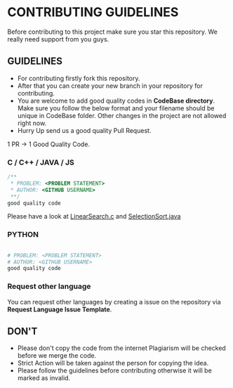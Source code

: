# CONTRIBUTING GUIDELINES

Before contributing to this project make sure you star this repository. We really need support from you guys.

## GUIDELINES

* For contributing firstly fork this repository.
* After that you can create your new branch in your repository for contributing.
* You are welcome to add good quality codes in **CodeBase directory**. Make sure you follow the below format and your filename should be unique in CodeBase folder. Other changes in the project are not allowed right now.
* Hurry Up send us a good quality Pull Request.

1 PR -> 1 Good Quality Code.

### C / C++ / JAVA / JS

```c
/**
 * PROBLEM: <PROBLEM STATEMENT>
 * AUTHOR: <GITHUB USERNAME>
 **/
good quality code
```

Please have a look at [LinearSearch.c](CodeBase/LinearSearch.c) and [SelectionSort.java](CodeBase/SelectionSort.java)

### PYTHON

```python

# PROBLEM: <PROBLEM STATEMENT>
# AUTHOR: <GITHUB USERNAME>
good quality code
```

### Request other language

You can request other languages by creating a issue on the repository via **Request Language Issue Template**.

## DON'T

* Please don't copy the code from the internet Plagiarism will be checked before we merge the code.
* Strict Action will be taken against the person for copying the idea.
* Please follow the guidelines before contributing otherwise it will be marked as invalid.
